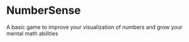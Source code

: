 # NumberSense
A basic game to improve your visualization of numbers and grow your mental math abilities
